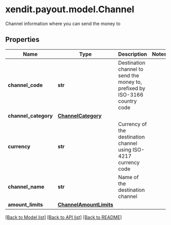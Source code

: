 # xendit.payout.model.Channel

Channel information where you can send the money to

## Properties
| Name | Type | Description | Notes |
| ------------ | ------------- | ------------- | ------------- |
| **channel_code** | **str** | Destination channel to send the money to, prefixed by ISO-3166 country code |  |
| **channel_category** | [**ChannelCategory**](ChannelCategory.md) |  |  |
| **currency** | **str** | Currency of the destination channel using ISO-4217 currency code |  |
| **channel_name** | **str** | Name of the destination channel |  |
| **amount_limits** | [**ChannelAmountLimits**](ChannelAmountLimits.md) |  |  |


[[Back to Model list]](../README.md#documentation-for-models) [[Back to API list]](../README.md#documentation-for-api-endpoints) [[Back to README]](../README.md)


